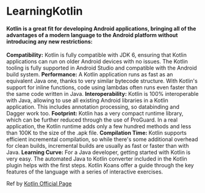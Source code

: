 # LearningKotlin

#### Kotlin is a great fit for developing Android applications, bringing all of the advantages of a modern language to the Android platform without introducing any new restrictions:

**Compatibility:** Kotlin is fully compatible with JDK 6, ensuring that Kotlin applications can run on older Android devices with no issues. The Kotlin tooling is fully supported in Android Studio and compatible with the Android build system.
**Performance:** A Kotlin application runs as fast as an equivalent Java one, thanks to very similar bytecode structure. With Kotlin's support for inline functions, code using lambdas often runs even faster than the same code written in Java.
**Interoperability:** Kotlin is 100% interoperable with Java, allowing to use all existing Android libraries in a Kotlin application. This includes annotation processing, so databinding and Dagger work too.
**Footprint:** Kotlin has a very compact runtime library, which can be further reduced through the use of ProGuard. In a real application, the Kotlin runtime adds only a few hundred methods and less than 100K to the size of the .apk file.
**Compilation Time:** Kotlin supports efficient incremental compilation, so while there's some additional overhead for clean builds, incremental builds are usually as fast or faster than with Java.
**Learning Curve:** For a Java developer, getting started with Kotlin is very easy. The automated Java to Kotlin converter included in the Kotlin plugin helps with the first steps. Kotlin Koans offer a guide through the key features of the language with a series of interactive exercises.

Ref by [Kotlin Official Page](https://kotlinlang.org/docs/reference/android-overview.html)
